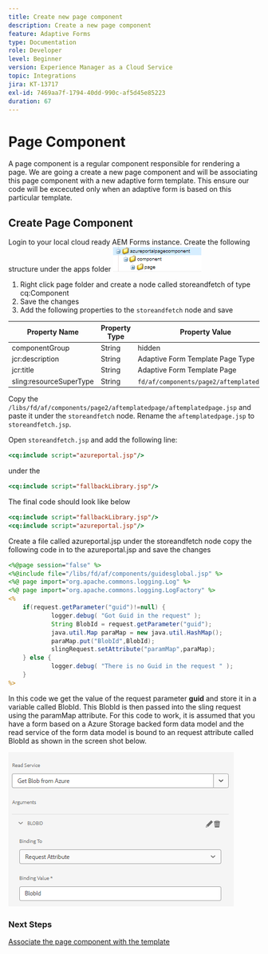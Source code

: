 ```yaml
---
title: Create new page component
description: Create a new page component
feature: Adaptive Forms
type: Documentation
role: Developer
level: Beginner
version: Experience Manager as a Cloud Service
topic: Integrations
jira: KT-13717
exl-id: 7469aa7f-1794-40dd-990c-af5d45e85223
duration: 67
---
```

# Page Component

A page component is a regular component responsible for rendering a page. We are going a create a new page component and will be associating this page component with a new adaptive form template. This ensure our code will be excecuted only when an adaptive form is based on this particular template.

## Create Page Component

Login to your local cloud ready AEM Forms instance. Create the following structure under the apps folder
![page-component](./assets/page-component1.png)

1. Right click page folder and create a node called storeandfetch of type cq:Component
1. Save the changes
1. Add the following properties to the `storeandfetch` node and save

| **Property Name**       | **Property Type** | **Property Value**                     |
|-------------------------|-------------------|----------------------------------------|
| componentGroup          | String            | hidden                                 |
| jcr:description         | String            | Adaptive Form Template Page Type       |
| jcr:title               | String            | Adaptive Form Template Page            |
| sling:resourceSuperType | String            | `fd/af/components/page2/aftemplatedpage` |

Copy the `/libs/fd/af/components/page2/aftemplatedpage/aftemplatedpage.jsp` and paste it under the `storeandfetch` node. Rename the `aftemplatedpage.jsp` to `storeandfetch.jsp`.

Open `storeandfetch.jsp` and add the following line:

``` jsp
<cq:include script="azureportal.jsp"/>
``` 

under the 

``` jsp
<cq:include script="fallbackLibrary.jsp"/>
```

The final code should look like below

``` jsp
<cq:include script="fallbackLibrary.jsp"/>
<cq:include script="azureportal.jsp"/>
```
 
Create a file called azureportal.jsp under the storeandfetch node
copy the following code in to the azureportal.jsp and save the changes

```jsp
<%@page session="false" %>
<%@include file="/libs/fd/af/components/guidesglobal.jsp" %>
<%@ page import="org.apache.commons.logging.Log" %>
<%@ page import="org.apache.commons.logging.LogFactory" %>
<%
    if(request.getParameter("guid")!=null) {
            logger.debug( "Got Guid in the request" );
            String BlobId = request.getParameter("guid");
            java.util.Map paraMap = new java.util.HashMap();
            paraMap.put("BlobId",BlobId);
            slingRequest.setAttribute("paramMap",paraMap);
    } else {
            logger.debug( "There is no Guid in the request " );
    }            
%>
```

In this code we get the value of the request parameter **guid** and store it in a variable called BlobId. This BlobId is then passed into the sling request using the paramMap attribute. For this code to work, it is assumed that you have a form based on a Azure Storage backed form data model and the read service of the form data model is bound to an request attribute called BlobId as shown in the screen shot below.

![fdm-request-attribute](./assets/fdm-request-attribute.png)

### Next Steps

[Associate the page component with the template](./associate-page-component.md)
